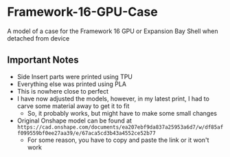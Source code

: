 # Framework-16-GPU-Case
A model of a case for the Framework 16 GPU or Expansion Bay Shell when detached from device

## Important Notes
- Side Insert parts were printed using TPU
- Everything else was printed using PLA
- This is nowhere close to perfect
- I have now adjusted the models, however, in my latest print, I had to carve some material away to get it to fit
  - So, it probably works, but might have to make some small changes
- Original Onshape model can be found at ```https://cad.onshape.com/documents/ea207ebf9da837a25953a6d7/w/df85aff099559bf0ee27aa39/e/67aca5cd3b43a4552ce52b77```
  - For some reason, you have to copy and paste the link or it won't work
